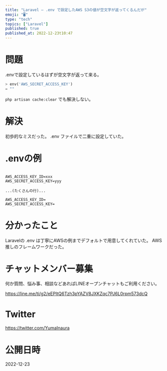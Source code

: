 ```yaml
---
title: "Laravel – .env で設定したAWS S3の値が空文字が返ってくるんだが"
emoji: "🖥"
type: "tech"
topics: ["Laravel"]
published: true
published_at: 2022-12-23t10:47
---
```



# 問題

.envで設定しているはずが空文字が返って来る。


```php
> env('AWS_SECRET_ACCESS_KEY')
= ""
```

`php artisan cache:clear` でも解決しない。

# 解決


初歩的なミスだった。
.env ファイルで二重に設定していた。


# .envの例

```

AWS_ACCESS_KEY_ID=xxx
AWS_SECRET_ACCESS_KEY=yyy

...(たくさんの行)...

AWS_ACCESS_KEY_ID=
AWS_SECRET_ACCESS_KEY=
```

# 分かったこと

Laravelの .env は丁寧にAWSの例までデフォルトで用意してくれていた。
AWS推しのフレームワークだった。


# チャットメンバー募集


何か質問、悩み事、相談などあればLINEオープンチャットもご利用ください。

https://line.me/ti/g2/eEPltQ6Tzh3pYAZV8JXKZqc7PJ6L0rpm573dcQ


# Twitter

https://twitter.com/YumaInaura


# 公開日時

2022-12-23
